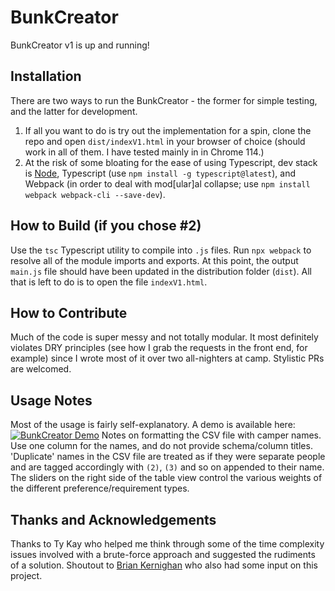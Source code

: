 BunkCreator
===================

BunkCreator v1 is up and running!

## Installation
There are two ways to run the BunkCreator - the former for simple testing, and the latter for development. 
1. If all you want to do is try out the implementation for a spin, clone the repo and open `dist/indexV1.html` in your browser of choice (should work in all of them. I have tested mainly in in Chrome 114.)
2. At the risk of some bloating for the ease of using Typescript, dev stack is [Node](https://nodejs.org/en/download), Typescript (use `npm install -g typescript@latest`), and Webpack (in order to deal with mod[ular]al collapse; use `npm install webpack webpack-cli --save-dev`).
## How to Build (if you chose #2)
Use the `tsc` Typescript utility to compile into `.js` files. Run `npx webpack` to resolve all of the module imports and exports. At this point, the output `main.js` file should have been updated in the distribution folder (`dist`). All that is left to do is to open the file `indexV1.html`.
## How to Contribute
Much of the code is super messy and not totally modular. It most definitely violates DRY principles (see how I grab the requests in the front end, for example) since I wrote most of it over two all-nighters at camp. Stylistic PRs are welcomed.
## Usage Notes
Most of the usage is fairly self-explanatory. A demo is available here: [![BunkCreator Demo](https://img.youtube.com/vi/WW4jYt8ZCWU/0.jpg)](https://www.youtube.com/watch?v=WW4jYt8ZCWU)
Notes on formatting the CSV file with camper names. Use one column for the names, and do not provide schema/column titles. 'Duplicate' names in the CSV file are treated as if they were separate people and are tagged accordingly with `(2)`, `(3)` and so on appended to their name. The sliders on the right side of the table view control the various weights of the different preference/requirement types.
## Thanks and Acknowledgements
Thanks to Ty Kay who helped me think through some of the time complexity issues involved with a brute-force approach and suggested the rudiments of a solution. Shoutout to [Brian Kernighan](https://en.wikipedia.org/wiki/Brian_Kernighan) who also had some input on this project.
